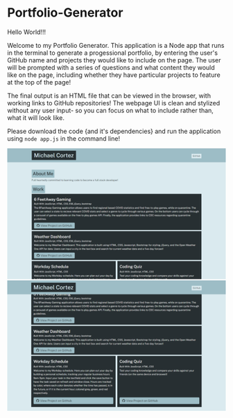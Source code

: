 # Portfolio-Generator

Hello World!!! 

Welcome to my Portfolio Generator. This application is a Node app that runs in the terminal to generate a progessional portfolio, by entering the user's GitHub name and projects they would like to include on the page. 
The user will be prompted with a series of questions and what content they would like on the page, including whether they have particular projects to feature at the top of the page! 

The final output is an HTML file that can be viewed in the browser, with working links to GitHub repositories!
The webpage UI is clean and stylized without any user input- so you can focus on what to include rather than, what it will look like. 

Please download the code {and it's dependencies} and run the application using `node app.js` in the command line!

![GeneratedPage](./README-IMGs/PortfolGEn.png  "title")
![GeneratedPage](./README-IMGs/PortGen2.png  "title")
